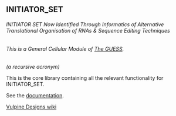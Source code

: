 ## INITIATOR_SET

###### INITIATOR SET Now Identified Through Informatics of Alternative Translational Organisation of RNAs & Sequence Editing Techniques 
###### This is a General Cellular Module of [The GUESS](https://vulpipedia.vulpinedesigns.com/index.php?n=ProjectGeneticiser.TheGUESS).
_(a recursive acronym)_

This is the core library containing all the relevant functionality for INITIATOR_SET.

See the [documentation](https://www.vulpinedesigns.com/INITIATOR_SET). 

[Vulpine Designs wiki](https://vulpipedia.vulpinedesigns.com/index.php?n=TheGUESS.INITIATORSET)
